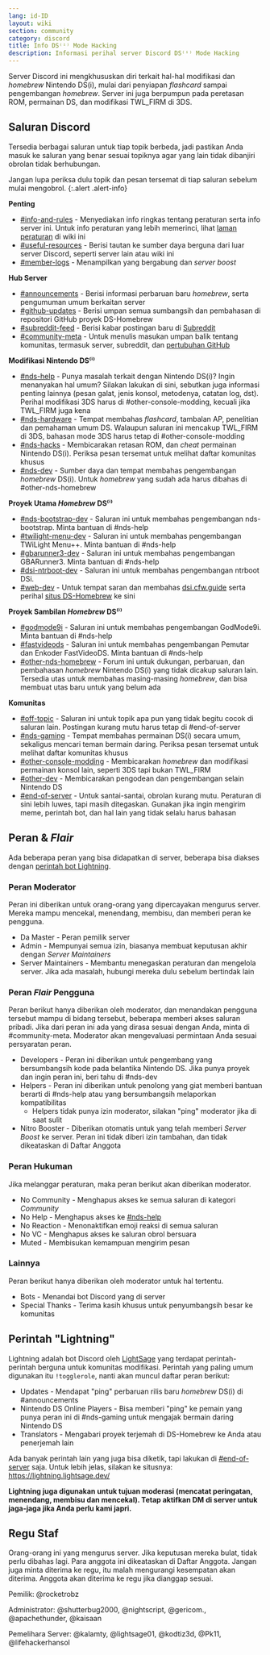 ```yaml
---
lang: id-ID
layout: wiki
section: community
category: discord
title: Info DS⁽ⁱ⁾ Mode Hacking
description: Informasi perihal server Discord DS⁽ⁱ⁾ Mode Hacking
---
```


Server Discord ini mengkhususkan diri terkait hal-hal modifikasi dan *homebrew* Nintendo DS(i), mulai dari penyiapan *flashcard* sampai pengembangan *homebrew*. Server ini juga berpumpun pada peretasan ROM, permainan DS, dan modifikasi TWL_FIRM di 3DS.

## Saluran Discord
Tersedia berbagai saluran untuk tiap topik berbeda, jadi pastikan Anda masuk ke saluran yang benar sesuai topiknya agar yang lain tidak dibanjiri obrolan tidak berhubungan.

Jangan lupa periksa dulu topik dan pesan tersemat di tiap saluran sebelum mulai mengobrol.
{:.alert .alert-info}

**Penting**
- [#info-and-rules][info-and-rules] - Menyediakan info ringkas tentang peraturan serta info server ini. Untuk info peraturan yang lebih memerinci, lihat [laman peraturan](discord-rules) di wiki ini
- [#useful-resources][useful-resources] - Berisi tautan ke sumber daya berguna dari luar server Discord, seperti server lain atau wiki ini
- [#member-logs][member-logs] - Menampilkan yang bergabung dan *server boost*

**Hub Server**
- [#announcements][announcements] - Berisi informasi perbaruan baru *homebrew*, serta pengumuman umum berkaitan server
- [#github-updates][github-updates] - Berisi umpan semua sumbangsih dan pembahasan di repositori GitHub proyek DS-Homebrew
- [#subreddit-feed][subreddit-feed] - Berisi kabar postingan baru di [Subreddit](https://reddit.com/r/NDSBrew)
- [#community-meta][community-meta] - Untuk menulis masukan umpan balik tentang komunitas, termasuk server, subreddit, dan [pertubuhan GitHub](http://github.com/DS-Homebrew)

**Modifikasi Nintendo DS⁽ⁱ⁾**
- [#nds-help][nds-help] - Punya masalah terkait dengan Nintendo DS(i)? Ingin menanyakan hal umum? Silakan lakukan di sini, sebutkan juga informasi penting lainnya (pesan galat, jenis konsol, metodenya, catatan log, dst). Perihal modifikasi 3DS harus di #other-console-modding, kecuali jika TWL_FIRM juga kena
- [#nds-hardware][nds-hardware] - Tempat membahas *flashcard*, tambalan AP, penelitian dan pemahaman umum DS. Walaupun saluran ini mencakup TWL_FIRM di 3DS, bahasan mode 3DS harus tetap di #other-console-modding
- [#nds-hacks][nds-hacks] - Membicarakan retasan ROM, dan *cheat* permainan Nintendo DS(i). Periksa pesan tersemat untuk melihat daftar komunitas khusus
- [#nds-dev][nds-dev] - Sumber daya dan tempat membahas pengembangan *homebrew* DS(i). Untuk *homebrew* yang sudah ada harus dibahas di #other-nds-homebrew

**Proyek Utama *Homebrew* DS⁽ⁱ⁾**
- [#nds-bootstrap-dev][nds-bootstrap-dev] - Saluran ini untuk membahas pengembangan nds-bootstrap. Minta bantuan di #nds-help
- [#twilight-menu-dev][twilight-menu-dev] - Saluran ini untuk membahas pengembangan TWiLight Menu++. Minta bantuan di #nds-help
- [#gbarunner3-dev][gbarunner3-dev] - Saluran ini untuk membahas pengembangan GBARunner3. Minta bantuan di #nds-help
- [#dsi-ntrboot-dev][dsi-ntrboot-dev] - Saluran ini untuk membahas pengembangan ntrboot DSi.
- [#web-dev][web-dev] - Untuk tempat saran dan membahas [dsi.cfw.guide](https://dsi.cfw.guide/) serta perihal [situs DS-Homebrew](https://ds-homebrew.com/) ke sini

**Proyek Sambilan *Homebrew* DS⁽ⁱ⁾**
- [#godmode9i][godmode9i] - Saluran ini untuk membahas pengembangan GodMode9i. Minta bantuan di #nds-help
- [#fastvideods][fastvideods] - Saluran ini untuk membahas pengembangan Pemutar dan Enkoder FastVideoDS. Minta bantuan di #nds-help
- [#other-nds-homebrew][other-nds-homebrew] - Forum ini untuk dukungan, perbaruan, dan pembahasan *homebrew* Nintendo DS(i) yang tidak dicakup saluran lain. Tersedia utas untuk membahas masing-masing *homebrew*, dan bisa membuat utas baru untuk yang belum ada

**Komunitas**
- [#off-topic][off-topic] - Saluran ini untuk topik apa pun yang tidak begitu cocok di saluran lain. Postingan kurang mutu harus tetap di #end-of-server
- [#nds-gaming][nds-gaming] - Tempat membahas permainan DS(i) secara umum, sekaligus mencari teman bermain daring. Periksa pesan tersemat untuk melihat daftar komunitas khusus
- [#other-console-modding][other-console-modding] - Membicarakan *homebrew* dan modifikasi permainan konsol lain, seperti 3DS tapi bukan TWL_FIRM
- [#other-dev][other-dev] - Membicarakan pengodean dan pengembangan selain Nintendo DS
- [#end-of-server][end-of-server] - Untuk santai-santai, obrolan kurang mutu. Peraturan di sini lebih luwes, tapi masih ditegaskan. Gunakan jika ingin mengirim meme, perintah bot, dan hal lain yang tidak selalu harus bahasan

## Peran & *Flair*
Ada beberapa peran yang bisa didapatkan di server, beberapa bisa diakses dengan [perintah bot Lightning](#lightning-commands).

### Peran Moderator
Peran ini diberikan untuk orang-orang yang dipercayakan mengurus server. Mereka mampu mencekal, menendang, membisu, dan memberi peran ke pengguna.

- Da Master - Peran pemilik server
- Admin - Mempunyai semua izin, biasanya membuat keputusan akhir dengan *Server Maintainers*
- Server Maintainers - Membantu menegaskan peraturan dan mengelola server. Jika ada masalah, hubungi mereka dulu sebelum bertindak lain

### Peran *Flair* Pengguna
Peran berikut hanya diberikan oleh moderator, dan menandakan pengguna tersebut mampu di bidang tersebut, beberapa memberi akses saluran pribadi. Jika dari peran ini ada yang dirasa sesuai dengan Anda, minta di #community-meta. Moderator akan mengevaluasi permintaan Anda sesuai persyaratan peran.

- Developers - Peran ini diberikan untuk pengembang yang bersumbangsih kode pada belantika Nintendo DS. Jika punya proyek dan ingin peran ini, beri tahu di #nds-dev
- Helpers - Peran ini diberikan untuk penolong yang giat memberi bantuan berarti di #nds-help atau yang bersumbangsih melaporkan kompatibilitas
    - Helpers tidak punya izin moderator, silakan "ping" moderator jika di saat sulit
- Nitro Booster - Diberikan otomatis untuk yang telah memberi *Server Boost* ke server. Peran ini tidak diberi izin tambahan, dan tidak dikeataskan di Daftar Anggota

### Peran Hukuman
Jika melanggar peraturan, maka peran berikut akan diberikan moderator.

- No Community - Menghapus akses ke semua saluran di kategori *Community*
- No Help - Menghapus akses ke [#nds-help][nds-help]
- No Reaction - Menonaktifkan emoji reaksi di semua saluran
- No VC - Menghapus akses ke saluran obrol bersuara
- Muted - Membisukan kemampuan mengirim pesan

### Lainnya
Peran berikut hanya diberikan oleh moderator untuk hal tertentu.

- Bots - Menandai bot Discord yang di server
- Special Thanks - Terima kasih khusus untuk penyumbangsih besar ke komunitas

## Perintah "Lightning"
Lightning adalah bot Discord oleh [LightSage](https://github.com/LightSage) yang terdapat perintah-perintah berguna untuk komunitas modifikasi. Perintah yang paling umum digunakan itu `!togglerole`, nanti akan muncul daftar peran berikut:

- Updates - Mendapat "ping" perbaruan rilis baru *homebrew* DS(i) di #announcements
- Nintendo DS Online Players - Bisa memberi "ping" ke pemain yang punya peran ini di #nds-gaming untuk mengajak bermain daring Nintendo DS
- Translators - Mengabari proyek terjemah di DS-Homebrew ke Anda atau penerjemah lain

Ada banyak perintah lain yang juga bisa diketik, tapi lakukan di [#end-of-server][end-of-server] saja. Untuk lebih jelas, silakan ke situsnya: <https://lightning.lightsage.dev/>

**Lightning juga digunakan untuk tujuan moderasi (mencatat peringatan, menendang, membisu dan mencekal). Tetap aktifkan DM di server untuk jaga-jaga jika Anda perlu kami japri.**

## Regu Staf
Orang-orang ini yang mengurus server. Jika keputusan mereka bulat, tidak perlu dibahas lagi. Para anggota ini dikeataskan di Daftar Anggota. Jangan juga minta diterima ke regu, itu malah mengurangi kesempatan akan diterima. Anggota akan diterima ke regu jika dianggap sesuai.

Pemilik: @rocketrobz

Administrator: @shutterbug2000, @nightscript, @gericom., @apachethunder, @kaisaan

Pemelihara Server: @kalamty, @lightsage01, @kodtiz3d, @Pk11, @lifehackerhansol

<!-- Discord channel links -->
[info-and-rules]: https://discord.com/channels/283769550611152897/626620520330428436
[useful-resources]: https://discord.com/channels/283769550611152897/638041441079263283
[member-logs]: https://discord.com/channels/283769550611152897/677714673663082529

[announcements]: https://discord.com/channels/283769550611152897/283771381735489537
[github-updates]: https://discord.com/channels/283769550611152897/450065134191116290
[subreddit-feed]: https://discord.com/channels/283769550611152897/869830055377928243
[community-meta]: https://discord.com/channels/283769550611152897/715651368391671919

[nds-help]: https://discord.com/channels/283769550611152897/332961165829210117
[nds-hardware]: https://discord.com/channels/283769550611152897/547986366357700620
[nds-hacks]: https://discord.com/channels/283769550611152897/356988919738400768
[nds-dev]: https://discord.com/channels/283769550611152897/835273459339624499

[nds-bootstrap-dev]: https://discord.com/channels/283769550611152897/283769550611152897
[twilight-menu-dev]: https://discord.com/channels/283769550611152897/489307733074640926
[gbarunner3-dev]: https://discord.com/channels/283769550611152897/620310871800807466
[dsi-ntrboot-dev]: https://discord.com/channels/283769550611152897/1193678677666431097
[web-dev]: https://discord.com/channels/283769550611152897/744649302567157800

[godmode9i]: https://discord.com/channels/283769550611152897/497960894660083732
[fastvideods]: https://discord.com/channels/283769550611152897/1021121766585806989
[other-nds-homebrew]: https://discord.com/channels/283769550611152897/1025388133388394547

[off-topic]: https://discord.com/channels/283769550611152897/286686210225864725
[nds-gaming]: https://discord.com/channels/283769550611152897/668680785154408448
[other-console-modding]: https://discord.com/channels/283769550611152897/653706029736919051
[other-dev]: https://discord.com/channels/283769550611152897/1169696607294468177
[end-of-server]: https://discord.com/channels/283769550611152897/283770736215195648
